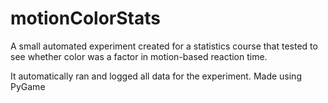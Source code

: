# motionColorStats

A small automated experiment created for a statistics course that tested to see whether color was a factor in motion-based reaction time.

It automatically ran and logged all data for the experiment. Made using PyGame

